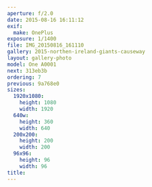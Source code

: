 ```yaml
---
aperture: f/2.0
date: 2015-08-16 16:11:12
exif:
  make: OnePlus
exposure: 1/1400
file: IMG_20150816_161110
gallery: 2015-northen-ireland-giants-causeway
layout: gallery-photo
model: One A0001
next: 313eb3b
ordering: 7
previous: 9a768e0
sizes:
  1920x1080:
    height: 1080
    width: 1920
  640w:
    height: 360
    width: 640
  200x200:
    height: 200
    width: 200
  96x96:
    height: 96
    width: 96
title: 
---
```


